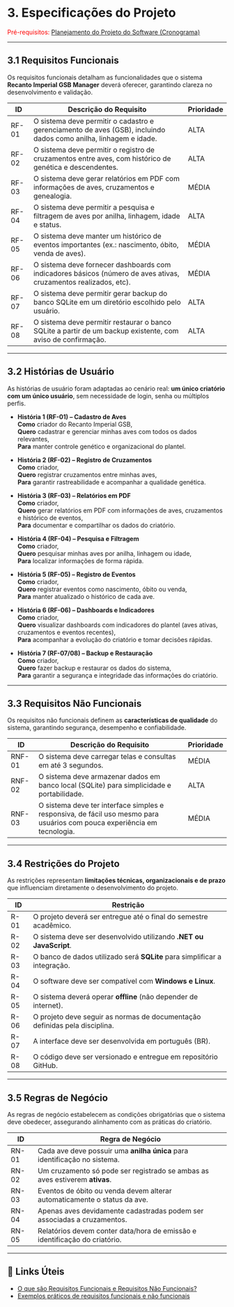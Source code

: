 # 3. Especificações do Projeto

<span style="color:red">Pré-requisitos: <a href="2-Planejamento-Projeto.md"> Planejamento do Projeto do Software (Cronograma) </a></span>

---

## 3.1 Requisitos Funcionais

Os requisitos funcionais detalham as funcionalidades que o sistema **Recanto Imperial GSB Manager** deverá oferecer, garantindo clareza no desenvolvimento e validação.

|ID     | Descrição do Requisito                                                                                                                      | Prioridade |
|-------|---------------------------------------------------------------------------------------------------------------------------------------------|------------|
|RF-01  | O sistema deve permitir o cadastro e gerenciamento de aves (GSB), incluindo dados como anilha, linhagem e idade.                            | ALTA       |
|RF-02  | O sistema deve permitir o registro de cruzamentos entre aves, com histórico de genética e descendentes.                                     | ALTA       |
|RF-03  | O sistema deve gerar relatórios em PDF com informações de aves, cruzamentos e genealogia.                                                   | MÉDIA      |
|RF-04  | O sistema deve permitir a pesquisa e filtragem de aves por anilha, linhagem, idade e status.                                                | ALTA       |
|RF-05  | O sistema deve manter um histórico de eventos importantes (ex.: nascimento, óbito, venda de aves).                                          | MÉDIA      |
|RF-06  | O sistema deve fornecer dashboards com indicadores básicos (número de aves ativas, cruzamentos realizados, etc).                            | MÉDIA      |
|RF-07 | O sistema deve permitir gerar backup do banco SQLite em um diretório escolhido pelo usuário.              | ALTA       |
|RF-08 | O sistema deve permitir restaurar o banco SQLite a partir de um backup existente, com aviso de confirmação.| ALTA       |


---

## 3.2 Histórias de Usuário

As histórias de usuário foram adaptadas ao cenário real: **um único criatório com um único usuário**, sem necessidade de login, senha ou múltiplos perfis.

- **História 1 (RF-01) – Cadastro de Aves**  
  **Como** criador do Recanto Imperial GSB,  
  **Quero** cadastrar e gerenciar minhas aves com todos os dados relevantes,  
  **Para** manter controle genético e organizacional do plantel.

- **História 2 (RF-02) – Registro de Cruzamentos**  
  **Como** criador,  
  **Quero** registrar cruzamentos entre minhas aves,  
  **Para** garantir rastreabilidade e acompanhar a qualidade genética.

- **História 3 (RF-03) – Relatórios em PDF**  
  **Como** criador,  
  **Quero** gerar relatórios em PDF com informações de aves, cruzamentos e histórico de eventos,  
  **Para** documentar e compartilhar os dados do criatório.

- **História 4 (RF-04) – Pesquisa e Filtragem**  
  **Como** criador,  
  **Quero** pesquisar minhas aves por anilha, linhagem ou idade,  
  **Para** localizar informações de forma rápida.

- **História 5 (RF-05) – Registro de Eventos**  
  **Como** criador,  
  **Quero** registrar eventos como nascimento, óbito ou venda,  
  **Para** manter atualizado o histórico de cada ave.

- **História 6 (RF-06) – Dashboards e Indicadores**  
  **Como** criador,  
  **Quero** visualizar dashboards com indicadores do plantel (aves ativas, cruzamentos e eventos recentes),  
  **Para** acompanhar a evolução do criatório e tomar decisões rápidas.

- **História 7 (RF-07/08) – Backup e Restauração**  
  **Como** criador,  
  **Quero** fazer backup e restaurar os dados do sistema,  
  **Para** garantir a segurança e integridade das informações do criatório.


---

## 3.3 Requisitos Não Funcionais

Os requisitos não funcionais definem as **características de qualidade** do sistema, garantindo segurança, desempenho e confiabilidade.

|ID     | Descrição do Requisito                                                                              | Prioridade |
|-------|-----------------------------------------------------------------------------------------------------|------------|
|RNF-01 | O sistema deve carregar telas e consultas em até 3 segundos.                                        | MÉDIA      | 
|RNF-02 | O sistema deve armazenar dados em banco local (SQLite) para simplicidade e portabilidade.            | ALTA       |
|RNF-03 | O sistema deve ter interface simples e responsiva, de fácil uso mesmo para usuários com pouca experiência em tecnologia.| MÉDIA |

---

## 3.4 Restrições do Projeto

As restrições representam **limitações técnicas, organizacionais e de prazo** que influenciam diretamente o desenvolvimento do projeto.

| ID   | Restrição                                                                 |
|------|---------------------------------------------------------------------------|
| R-01 | O projeto deverá ser entregue até o final do semestre acadêmico.          |
| R-02 | O sistema deve ser desenvolvido utilizando **.NET ou JavaScript**.        |
| R-03 | O banco de dados utilizado será **SQLite** para simplificar a integração. |
| R-04 | O software deve ser compatível com **Windows e Linux**.                   |
| R-05 | O sistema deverá operar **offline** (não depender de internet).           |
| R-06 | O projeto deve seguir as normas de documentação definidas pela disciplina.|
| R-07 | A interface deve ser desenvolvida em português (BR).                      |
| R-08 | O código deve ser versionado e entregue em repositório GitHub.            |

---

## 3.5 Regras de Negócio

As regras de negócio estabelecem as condições obrigatórias que o sistema deve obedecer, assegurando alinhamento com as práticas do criatório.

|ID    | Regra de Negócio                                                                 |
|-------|---------------------------------------------------------------------------------|
|RN-01 | Cada ave deve possuir uma **anilha única** para identificação no sistema.        |
|RN-02 | Um cruzamento só pode ser registrado se ambas as aves estiverem **ativas**.      |
|RN-03 | Eventos de óbito ou venda devem alterar automaticamente o status da ave.         |
|RN-04 | Apenas aves devidamente cadastradas podem ser associadas a cruzamentos.          |
|RN-05 | Relatórios devem conter data/hora de emissão e identificação do criatório.       |

---

## 🔗 Links Úteis

- [O que são Requisitos Funcionais e Requisitos Não Funcionais?](https://codificar.com.br/requisitos-funcionais-nao-funcionais/)  
- [Exemplos práticos de requisitos funcionais e não funcionais](https://analisederequisitos.com.br/requisitos-funcionais-e-requisitos-nao-funcionais-o-que-sao/)  
